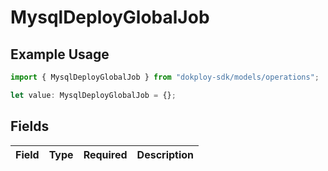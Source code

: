 # MysqlDeployGlobalJob

## Example Usage

```typescript
import { MysqlDeployGlobalJob } from "dokploy-sdk/models/operations";

let value: MysqlDeployGlobalJob = {};
```

## Fields

| Field       | Type        | Required    | Description |
| ----------- | ----------- | ----------- | ----------- |